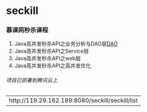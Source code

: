 # seckill
### 慕课网秒杀课程
1. Java高并发秒杀API之业务分析与DAO层[DAO](http://www.imooc.com/learn/587)
2. Java高并发秒杀API之Service层
3. Java高并发秒杀API之web层
4. Java高并发秒杀API之高并发优化

###### 项目已部署到腾讯云上
<table>
    <tr>
        <td>http://119.29.162.189:8080/seckill/seckill/list</td>
    </tr>
</table>
